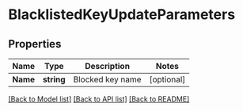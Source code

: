 # BlacklistedKeyUpdateParameters

## Properties

Name | Type | Description | Notes
------------ | ------------- | ------------- | -------------
**Name** | **string** | Blocked key name | [optional] 

[[Back to Model list]](../README.md#documentation-for-models) [[Back to API list]](../README.md#documentation-for-api-endpoints) [[Back to README]](../README.md)


